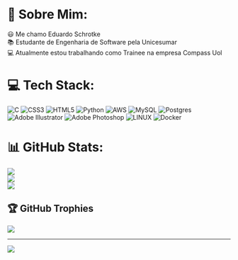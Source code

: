 # 💫 Sobre Mim:
😃 Me chamo Eduardo Schrotke <br>📚 Estudante de Engenharia de Software pela Unicesumar <br>💻 Atualmente estou trabalhando como Trainee na empresa Compass Uol<br>


# 💻 Tech Stack:
![C](https://img.shields.io/badge/c-%2300599C.svg?style=for-the-badge&logo=c&logoColor=white) ![CSS3](https://img.shields.io/badge/css3-%231572B6.svg?style=for-the-badge&logo=css3&logoColor=white) ![HTML5](https://img.shields.io/badge/html5-%23E34F26.svg?style=for-the-badge&logo=html5&logoColor=white) ![Python](https://img.shields.io/badge/python-3670A0?style=for-the-badge&logo=python&logoColor=ffdd54) ![AWS](https://img.shields.io/badge/AWS-%23FF9900.svg?style=for-the-badge&logo=amazon-aws&logoColor=white) ![MySQL](https://img.shields.io/badge/mysql-%2300f.svg?style=for-the-badge&logo=mysql&logoColor=white) ![Postgres](https://img.shields.io/badge/postgres-%23316192.svg?style=for-the-badge&logo=postgresql&logoColor=white) ![Adobe Illustrator](https://img.shields.io/badge/adobeillustrator-%23FF9A00.svg?style=for-the-badge&logo=adobeillustrator&logoColor=white) ![Adobe Photoshop](https://img.shields.io/badge/adobephotoshop-%2331A8FF.svg?style=for-the-badge&logo=adobephotoshop&logoColor=white) ![LINUX](https://img.shields.io/badge/Linux-FCC624?style=for-the-badge&logo=linux&logoColor=black) ![Docker](https://img.shields.io/badge/docker-%230db7ed.svg?style=for-the-badge&logo=docker&logoColor=white)
# 📊 GitHub Stats:
![](https://github-readme-stats.vercel.app/api?username=drdssouza&theme=react&hide_border=false&include_all_commits=true&count_private=false)<br/>
![](https://github-readme-streak-stats.herokuapp.com/?user=drdssouza&theme=react&hide_border=false)<br/>
![](https://github-readme-stats.vercel.app/api/top-langs/?username=drdssouza&theme=react&hide_border=false&include_all_commits=true&count_private=false&layout=compact)

## 🏆 GitHub Trophies
![](https://github-profile-trophy.vercel.app/?username=drdssouza&theme=darkhub&no-frame=true&no-bg=false&margin-w=4)

---
[![](https://visitcount.itsvg.in/api?id=drdssouza&icon=2&color=1)](https://visitcount.itsvg.in)

<!-- Proudly created with GPRM ( https://gprm.itsvg.in ) -->
